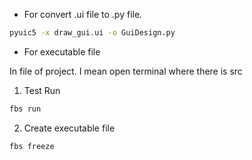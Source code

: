 * For convert .ui file to .py file.

```sh
pyuic5 -x draw_gui.ui -o GuiDesign.py
```


* For executable file

In file of project. I mean open terminal where there is src 

1. Test Run
```sh
fbs run
```
2. Create executable file
```sh
fbs freeze
```
 
